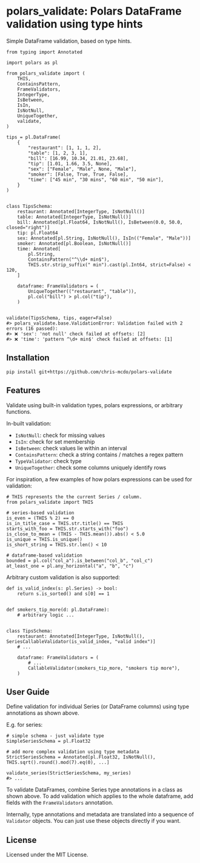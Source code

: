 # polars_validate: Polars DataFrame validation using type hints

Simple DataFrame validation, based on type hints.

```
from typing import Annotated

import polars as pl

from polars_validate import (
    THIS,
    ContainsPattern,
    FrameValidators,
    IntegerType,
    IsBetween,
    IsIn,
    IsNotNull,
    UniqueTogether,
    validate,
)

tips = pl.DataFrame(
    {
        "restaurant": [1, 1, 1, 2],
        "table": [1, 2, 3, 1],
        "bill": [16.99, 10.34, 21.01, 23.68],
        "tip": [1.01, 1.66, 3.5, None],
        "sex": ["Female", "Male", None, "Male"],
        "smoker": [False, True, True, False],
        "time": ["45 min", "30 mins", "60 min", "50 min"],
    }
)


class TipsSchema:
    restaurant: Annotated[IntegerType, IsNotNull()]
    table: Annotated[IntegerType, IsNotNull()]
    bill: Annotated[pl.Float64, IsNotNull(), IsBetween(0.0, 50.0, closed="right")]
    tip: pl.Float64
    sex: Annotated[pl.String, IsNotNull(), IsIn(("Female", "Male"))]
    smoker: Annotated[pl.Boolean, IsNotNull()]
    time: Annotated[
        pl.String,
        ContainsPattern("^\\d+ min$"),
        THIS.str.strip_suffix(" min").cast(pl.Int64, strict=False) < 120,
    ]

    dataframe: FrameValidators = (
        UniqueTogether(("restaurant", "table")),
        pl.col("bill") > pl.col("tip"),
    )


validate(TipsSchema, tips, eager=False)
#> polars_validate.base.ValidationError: Validation failed with 2 errors (16 passed):
#> ❌ 'sex': 'not null' check failed at offsets: [2]
#> ❌ 'time': 'pattern ^\d+ min$' check failed at offsets: [1]
```

## Installation

`pip install git+https://github.com/chris-mcdo/polars-validate`

## Features

Validate using built-in validation types, polars expressions, or arbitrary functions.

In-built validation:
* `IsNotNull`: check for missing values
* `IsIn`: check for set membership
* `IsBetween`: check values lie within an interval
* `ContainsPattern`: check a string contains / matches a regex pattern
* `TypeValidator`: check type
* `UniqueTogether`: check some columns uniquely identify rows

For inspiration, a few examples of how polars expressions can be used for validation:

```
# THIS represents the the current Series / column.
from polars_validate import THIS

# series-based validation
is_even = (THIS % 2) == 0
is_in_title_case = THIS.str.title() == THIS
starts_with_foo = THIS.str.starts_with("foo")
is_close_to_mean = (THIS - THIS.mean()).abs() < 5.0
is_unique = THIS.is_unique()
is_short_string = THIS.str.len() < 10

# dataframe-based validation
bounded = pl.col("col_a").is_between("col_b", "col_c")
at_least_one = pl.any_horizontal("a", "b", "c")
```

Arbitrary custom validation is also supported:

```
def is_valid_index(s: pl.Series) -> bool:
    return s.is_sorted() and s[0] == 1


def smokers_tip_more(d: pl.DataFrame):
    # arbitrary logic ...


class TipsSchema:
    restaurant: Annotated[IntegerType, IsNotNull(), SeriesCallableValidator(is_valid_index, "valid index")]
    # ...

    dataframe: FrameValidators = (
        # ...
        CallableValidator(smokers_tip_more, "smokers tip more"),
    )
```

## User Guide

Define validation for individual Series (or DataFrame columns) using type annotations as shown above.

E.g. for series:

```
# simple schema - just validate type
SimpleSeriesSchema = pl.Float32

# add more complex validation using type metadata
StrictSeriesSchema = Annotated[pl.Float32, IsNotNull(), THIS.sqrt().round().mod(7).eq(0), ...]

validate_series(StrictSeriesSchema, my_series)
#> ...
```

To validate DataFrames, combine Series type annotations in a class as shown above.
To add validation which applies to the whole dataframe, add fields with the `FrameValidators`
annotation.

Internally, type annotations and metadata are translated into a sequence of `Validator` objects.
You can just use these objects directly if you want.

## License

Licensed under the MIT License.
